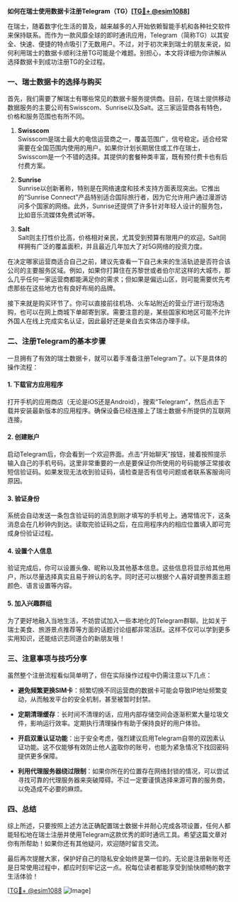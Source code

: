 **如何在瑞士使用数据卡注册Telegram（TG）[[TG💪+ @esim1088](https://t.me/s/esim1088)]**

在瑞士，随着数字化生活的普及，越来越多的人开始依赖智能手机和各种社交软件来保持联系。而作为一款风靡全球的即时通讯应用，Telegram（简称TG）以其安全、快速、便捷的特点吸引了无数用户。不过，对于初次来到瑞士的朋友来说，如何利用瑞士的数据卡顺利注册TG可能是个难题。别担心，本文将详细为你讲解从选择数据卡到成功注册TG的全过程。

### 一、瑞士数据卡的选择与购买

首先，我们需要了解瑞士有哪些常见的数据卡服务提供商。目前，在瑞士提供移动数据服务的主要公司有Swisscom、Sunrise以及Salt。这三家运营商各有特色，价格和服务范围也有所不同。

1. **Swisscom**  
   Swisscom是瑞士最大的电信运营商之一，覆盖范围广，信号稳定。适合经常需要在全国范围内使用的用户。如果你计划长期居住或工作在瑞士，Swisscom是一个不错的选择。其提供的套餐种类丰富，既有预付费卡也有后付费方案。

2. **Sunrise**  
   Sunrise以创新著称，特别是在网络速度和技术支持方面表现突出。它推出的“Sunrise Connect”产品特别适合国际旅行者，因为它允许用户通过漫游访问多个国家的网络。此外，Sunrise还提供了许多针对年轻人设计的服务包，比如音乐流媒体免费试听等。

3. **Salt**  
   Salt则主打性价比高，价格相对亲民，尤其受到预算有限用户的欢迎。Salt同样拥有广泛的覆盖面积，并且最近几年加大了对5G网络的投资力度。

在决定哪家运营商适合自己之前，建议先查看一下自己未来的生活轨迹是否符合该公司的主要服务区域。例如，如果你打算住在苏黎世或者伯尔尼这样的大城市，那么几乎任何一家运营商都能满足你的需求；但如果是偏远山区，则可能需要优先考虑那些在这些地方也有良好布局的品牌。

接下来就是购买环节了。你可以直接前往机场、火车站附近的营业厅进行现场选购，也可以在网上商城下单邮寄到家。需要注意的是，某些国家和地区可能不允许外国人在线上完成实名认证，因此最好还是亲自去实体店办理手续。

### 二、注册Telegram的基本步骤

一旦拥有了有效的瑞士数据卡，就可以着手准备注册Telegram了。以下是具体的操作流程：

#### 1. 下载官方应用程序
打开手机的应用商店（无论是iOS还是Android），搜索“Telegram”，然后点击下载并安装最新版本的应用程序。确保设备已经连接上了瑞士数据卡所提供的互联网连接。

#### 2. 创建账户
启动Telegram后，你会看到一个欢迎界面。点击“开始聊天”按钮，接着按照提示输入自己的手机号码。这里非常重要的一点是要保证你所使用的号码能够正常接收短信验证码。如果发现无法收到验证码，请检查是否有信号问题或者联系客服询问原因。

#### 3. 验证身份
系统会自动发送一条包含验证码的消息到刚才填写的手机号上。通常情况下，这条消息会在几秒钟内到达。读取完验证码之后，在应用程序内的相应位置填入即可完成身份验证过程。

#### 4. 设置个人信息
验证完成后，你可以设置头像、昵称以及其他基本信息。这些信息将显示给其他用户，所以尽量选择真实且易于辨认的名字。同时还可以根据个人喜好调整界面主题颜色、语言设置等内容。

#### 5. 加入兴趣群组
为了更好地融入当地生活，不妨尝试加入一些本地化的Telegram群聊。比如关于瑞士美食、旅游景点推荐等方面的话题讨论组都非常活跃。这样不仅可以学到更多实用知识，还能结识志同道合的新朋友哦！

### 三、注意事项与技巧分享

虽然整个注册流程看似简单明了，但在实际操作过程中仍需注意以下几点：

- **避免频繁更换SIM卡**：频繁切换不同运营商的数据卡可能会导致IP地址频繁变动，从而触发平台的安全机制，甚至被暂时封禁。
  
- **定期清理缓存**：长时间不清理的话，应用内部存储空间会逐渐积累大量垃圾文件，影响运行效率。定期执行清理操作有助于保持良好的用户体验。

- **开启双重认证功能**：出于安全考虑，强烈建议启用Telegram自带的双因素认证功能。这不仅能够有效防止他人盗取你的账号，也能为紧急情况下找回密码提供更多保障。

- **利用代理服务器绕过限制**：如果你所在的位置存在网络封锁的情况，可以尝试寻找可靠的代理服务器来突破障碍。不过一定要谨慎选择来源可靠的服务商，以免造成不必要的麻烦。

### 四、总结

综上所述，只要按照上述方法正确配置瑞士数据卡并耐心完成各项设置，任何人都能轻松地在瑞士注册并使用Telegram这款优秀的即时通讯工具。希望这篇文章对你有所帮助！如果你还有其他疑问，欢迎随时留言交流。

最后再次提醒大家，保护好自己的隐私安全始终是第一位的。无论是注册新账号还是日常使用过程中，都应时刻牢记这一点。祝每位读者都能享受到愉快顺畅的数字生活体验！

[[TG💪+ @esim1088](https://t.me/s/esim1088) ![Image](https://i.postimg.cc/4NQfJmqS/Snipaste-2025-05-13-00-14-12.png)]
